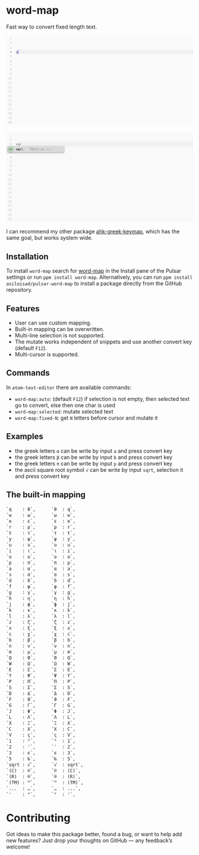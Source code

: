 # word-map

Fast way to convert fixed length text.

![AutoConvert](https://github.com/asiloisad/pulsar-word-map/blob/master/assets/ppt-1.gif?raw=true)

![SelectionConvert](https://github.com/asiloisad/pulsar-word-map/blob/master/assets/ppt-2.gif?raw=true)

I can recommend my other package [ahk-greek-keymap](https://github.com/asiloisad/ahk-greek-keymap), which has the same goal, but works system wide.

## Installation

To install `word-map` search for [word-map](https://web.pulsar-edit.dev/packages/word-map) in the Install pane of the Pulsar settings or run `ppm install word-map`. Alternatively, you can run `ppm install asiloisad/pulsar-word-map` to install a package directly from the GitHub repository.

## Features

- User can use custom mapping.
- Built-in mapping can be overwritten.
- Multi-line selection is not supported.
- The mutate works independent of snippets and use another convert key (default `F12`).
- Multi-cursor is supported.

## Commands

In `atom-text-editor` there are available commands:

- `word-map:auto`: (default `F12`) if selection is not empty, then selected text go to convert, else then one char is used
- `word-map:selected`: mutate selected text
- `word-map:fixed-N`: get `N` letters before cursor and mutate it

## Examples

- the greek letters `α` can be write by input `a` and press convert key
- the greek letters `β` can be write by input `b` and press convert key
- the greek letters `π` can be write by input `p` and press convert key
- the ascii square root symbol `√` can be write by input `sqrt`, selection it and press convert key

## The built-in mapping

    `q    : θ`,      `θ  : q`,
    `w    : ω`,      `ω  : w`,
    `e    : ε`,      `ε  : e`,
    `r    : ρ`,      `ρ  : r`,
    `t    : τ`,      `τ  : t`,
    `y    : ψ`,      `ψ  : y`,
    `u    : υ`,      `υ  : u`,
    `i    : ι`,      `ι  : i`,
    `o    : ο`,      `ο  : o`,
    `p    : π`,      `π  : p`,
    `a    : α`,      `α  : a`,
    `s    : σ`,      `σ  : s`,
    `d    : δ`,      `δ  : d`,
    `f    : φ`,      `φ  : f`,
    `g    : γ`,      `γ  : g`,
    `h    : η`,      `η  : h`,
    `j    : ϕ`,      `ϕ  : j`,
    `k    : κ`,      `κ  : k`,
    `l    : λ`,      `λ  : l`,
    `z    : ζ`,      `ζ  : z`,
    `x    : ξ`,      `ξ  : x`,
    `c    : χ`,      `χ  : c`,
    `b    : β`,      `β  : b`,
    `n    : ν`,      `ν  : n`,
    `m    : μ`,      `μ  : m`,
    `Q    : Θ`,      `Θ  : Q`,
    `W    : Ω`,      `Ω  : W`,
    `E    : Σ`,      `Σ  : E`,
    `Y    : Ψ`,      `Ψ  : Y`,
    `P    : Π`,      `Π  : P`,
    `S    : Σ`,      `Σ  : S`,
    `D    : Δ`,      `Δ  : D`,
    `F    : ϑ`,      `ϑ  : F`,
    `G    : Γ`,      `Γ  : G`,
    `J    : Φ`,      `Φ  : J`,
    `L    : Λ`,      `Λ  : L`,
    `X    : Ξ`,      `Ξ  : X`,
    `C    : Χ`,      `Χ  : C`,
    `V    : ς`,      `ς  : V`,
    `1    : °`,      `°  : 1`,
    `2    : ʾ`,      `ʾ  : 2`,
    `3    : ϵ`,      `ϵ  : 3`,
    `5    : ‰`,      `‰  : 5`,
    `sqrt : √`,      `√  : sqrt`,
    `(C)  : ©`,      `©  : (C)`,
    `(R)  : ®`,      `®  : (R)`,
    `(TM) : ™`,      `™  : (TM)`,
    `...  : …`,      `…  : ...`,
    `'    : "`,      `"  : '`,

# Contributing

Got ideas to make this package better, found a bug, or want to help add new features? Just drop your thoughts on GitHub — any feedback’s welcome!
